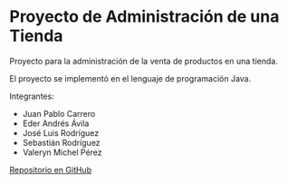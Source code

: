 # Proyecto de Administración de una Tienda

Proyecto para la administración de la venta de productos en una tienda.

El proyecto se implementó en el lenguaje de programación Java.

Integrantes:

- Juan Pablo Carrero
- Eder Andrés Ávila 
- José Luis Rodríguez
- Sebastián Rodríguez 
- Valeryn Michel Pérez

[Repositorio en GitHub](https://github.com/edanvan/proyecto-tienda-2024-s1)


